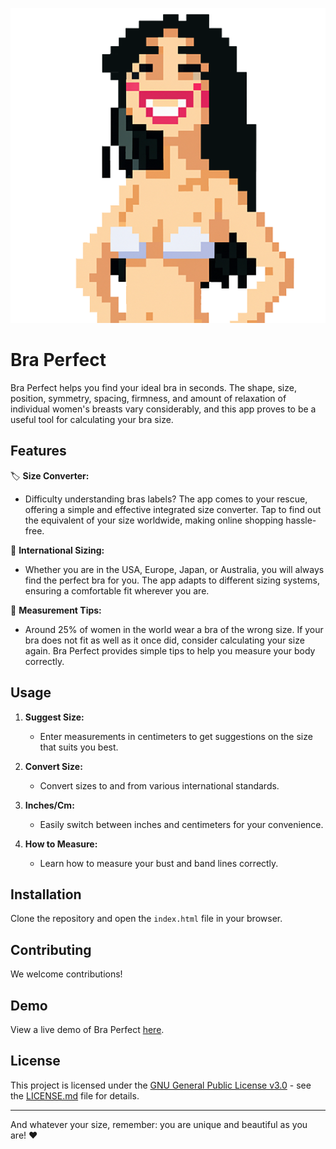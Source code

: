 ![Bra Perfect Logo](https://github.com/FL3R/bra-perfect/blob/master/images/logo.png?raw=true)

# Bra Perfect

Bra Perfect helps you find your ideal bra in seconds. The shape, size, position, symmetry, spacing, firmness, and amount of relaxation of individual women's breasts vary considerably, and this app proves to be a useful tool for calculating your bra size.

## Features

🏷️ **Size Converter:**
- Difficulty understanding bras labels? The app comes to your rescue, offering a simple and effective integrated size converter. Tap to find out the equivalent of your size worldwide, making online shopping hassle-free.

👙 **International Sizing:**
- Whether you are in the USA, Europe, Japan, or Australia, you will always find the perfect bra for you. The app adapts to different sizing systems, ensuring a comfortable fit wherever you are.

📏 **Measurement Tips:**
- Around 25% of women in the world wear a bra of the wrong size. If your bra does not fit as well as it once did, consider calculating your size again. Bra Perfect provides simple tips to help you measure your body correctly.

## Usage

1. **Suggest Size:**
   - Enter measurements in centimeters to get suggestions on the size that suits you best.

2. **Convert Size:**
   - Convert sizes to and from various international standards.

3. **Inches/Cm:**
   - Easily switch between inches and centimeters for your convenience.

4. **How to Measure:**
   - Learn how to measure your bust and band lines correctly.

## Installation

Clone the repository and open the `index.html` file in your browser.

## Contributing

We welcome contributions!

## Demo

View a live demo of Bra Perfect [here](https://fl3r.github.io/bra-perfect/).

## License

This project is licensed under the [GNU General Public License v3.0](https://github.com/FL3R/bra-perfect/blob/master/LICENSE) - see the [LICENSE.md](LICENSE.md) file for details.

---

And whatever your size, remember: you are unique and beautiful as you are! ❤️
